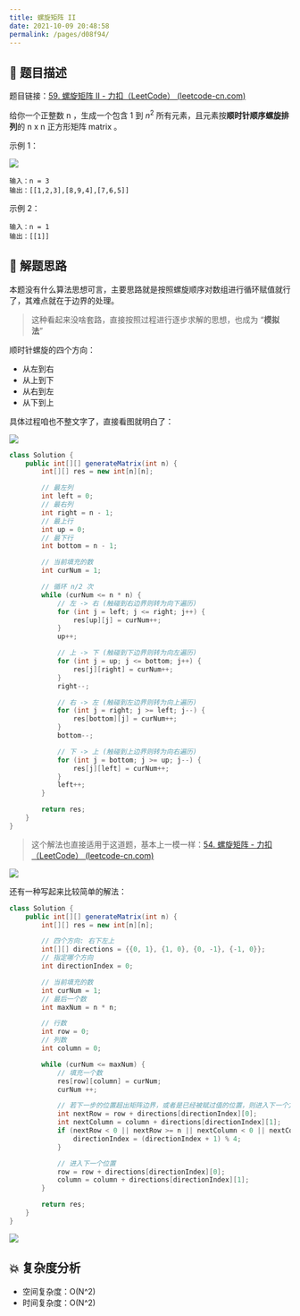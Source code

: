 ```yaml
---
title: 螺旋矩阵 II
date: 2021-10-09 20:48:58
permalink: /pages/d08f94/
---
```


## 📃 题目描述

题目链接：[59. 螺旋矩阵 II - 力扣（LeetCode） (leetcode-cn.com)](https://leetcode-cn.com/problems/spiral-matrix-ii/)

给你一个正整数 n ，生成一个包含 1 到 $n^2$ 所有元素，且元素按**顺时针顺序螺旋排列**的 n x n 正方形矩阵 matrix 。

示例 1：

![](https://assets.leetcode.com/uploads/2020/11/13/spiraln.jpg)

```
输入：n = 3
输出：[[1,2,3],[8,9,4],[7,6,5]]
```


示例 2：

```
输入：n = 1
输出：[[1]]
```

## 🔔 解题思路

本题没有什么算法思想可言，主要思路就是按照螺旋顺序对数组进行循环赋值就行了，其难点就在于边界的处理。

> 这种看起来没啥套路，直接按照过程进行逐步求解的思想，也成为 “**模拟法**”

顺时针螺旋的四个方向：

- 从左到右
- 从上到下
- 从右到左
- 从下到上

具体过程咱也不整文字了，直接看图就明白了：

![](https://gitee.com/veal98/images/raw/master/img/20211009215558.png)

```java
class Solution {
    public int[][] generateMatrix(int n) {
        int[][] res = new int[n][n];

        // 最左列
        int left = 0;
        // 最右列
        int right = n - 1;
        // 最上行
        int up = 0;
        // 最下行
        int bottom = n - 1;

        // 当前填充的数
        int curNum = 1;

        // 循环 n/2 次
        while (curNum <= n * n) {
            // 左 -> 右 (触碰到右边界则转为向下遍历)
            for (int j = left; j <= right; j++) {
                res[up][j] = curNum++;
            }
            up++;

            // 上 -> 下 (触碰到下边界则转为向左遍历)
            for (int j = up; j <= bottom; j++) {
                res[j][right] = curNum++;
            }
            right--;

            // 右 -> 左 (触碰到左边界则转为向上遍历)
            for (int j = right; j >= left; j--) {
                res[bottom][j] = curNum++;
            }
            bottom--;

            // 下 -> 上 (触碰到上边界则转为向右遍历)
            for (int j = bottom; j >= up; j--) {
                res[j][left] = curNum++;
            }
            left++;
        }

        return res;
    }
}
```

> 这个解法也直接适用于这道题，基本上一模一样：[54. 螺旋矩阵 - 力扣（LeetCode） (leetcode-cn.com)](https://leetcode-cn.com/problems/spiral-matrix/)

![](https://gitee.com/veal98/images/raw/master/img/20211009214832.png)

还有一种写起来比较简单的解法：

```java
class Solution {
    public int[][] generateMatrix(int n) {
        int[][] res = new int[n][n];

        // 四个方向: 右下左上
        int[][] directions = {{0, 1}, {1, 0}, {0, -1}, {-1, 0}};
        // 指定哪个方向
        int directionIndex = 0;

        // 当前填充的数
        int curNum = 1;
        // 最后一个数
        int maxNum = n * n;

        // 行数
        int row = 0;
        // 列数
        int column = 0;

        while (curNum <= maxNum) {
            // 填充一个数
            res[row][column] = curNum;
            curNum ++;

            // 若下一步的位置超出矩阵边界，或者是已经被赋过值的位置，则进入下一个方向
            int nextRow = row + directions[directionIndex][0];
            int nextColumn = column + directions[directionIndex][1];
            if (nextRow < 0 || nextRow >= n || nextColumn < 0 || nextColumn >= n || res[nextRow][nextColumn] != 0) {
                directionIndex = (directionIndex + 1) % 4;
            }

            // 进入下一个位置
            row = row + directions[directionIndex][0];
            column = column + directions[directionIndex][1];
        }

        return res;
    }
}
```

![](https://gitee.com/veal98/images/raw/master/img/20211009214705.png)

## 💥 复杂度分析

- 空间复杂度：O(N^2)
- 时间复杂度：O(N^2)

